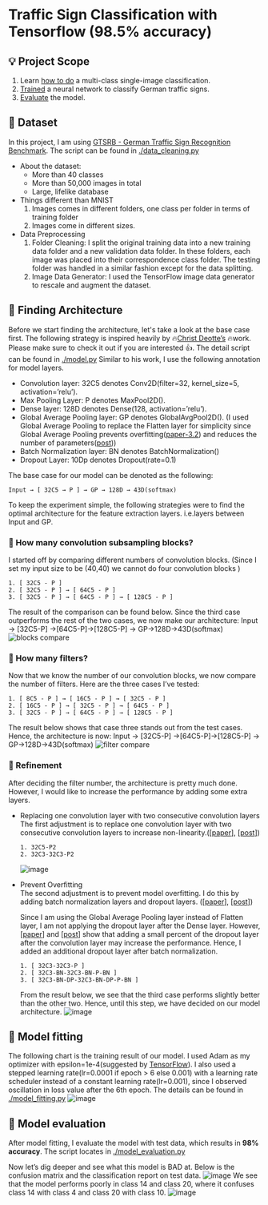 # Traffic Sign Classification with Tensorflow (98.5% accuracy)
## :bulb: Project Scope
1. Learn [how to do](https://github.com/mike1393/traffic-sign-classification-tensorflow#mag_right-finding-architecture) a multi-class single-image classification.
2. [Trained](https://github.com/mike1393/traffic-sign-classification-tensorflow#speech_balloon-model-fitting) a neural network to classify German traffic signs.
3. [Evaluate](https://github.com/mike1393/traffic-sign-classification-tensorflow#speech_balloon-model-evaluation) the model.

## :open_file_folder: Dataset
In this project, I am using [GTSRB - German Traffic Sign Recognition Benchmark](https://www.kaggle.com/datasets/meowmeowmeowmeowmeow/gtsrb-german-traffic-sign). The script can be found in [./data_cleaning.py](https://github.com/mike1393/traffic-sign-classification-tensorflow/blob/main/data_cleaning.py)
- About the dataset:
    - More than 40 classes
    - More than 50,000 images in total
    - Large, lifelike database
- Things different than MNIST
    1. Images comes in different folders, one class per folder in terms of training folder
    2. Images come in different sizes.
- Data Preprocessing
    1. Folder Cleaning: I split the original training data into a new training data folder and a new validation data folder. In these folders, each image was placed into their correspondence class folder. The testing folder was handled in a similar fashion except for the data splitting.
    2. Image Data Generator: I used the TensorFlow image data generator to rescale and augment the dataset.

## :mag_right: Finding Architecture
Before we start finding the architecture, let's take a look at the base case first. The following strategy is inspired heavily by :fire:[Christ Deotte’s](https://www.kaggle.com/code/cdeotte/how-to-choose-cnn-architecture-mnist/notebook) :fire:work. Please make sure to check it out if you are interested :thumbsup:. The detail script can be found in [./model.py](https://github.com/mike1393/traffic-sign-classification-tensorflow/blob/main/models.py) Similar to his work, I use the following annotation for model layers.

- Convolution layer: 32C5 denotes Conv2D(filter=32, kernel_size=5, activation=’relu’).
- Max Pooling Layer:  P denotes MaxPool2D().
- Dense layer:  128D denotes Dense(128, activation=’relu’).
- Global Average Pooling layer:  GP denotes GlobalAvgPool2D(). (I used Global Average Pooling to replace the Flatten layer for simplicity since Global Average Pooling prevents overfitting([paper-3.2](https://arxiv.org/pdf/1312.4400.pdf)) and reduces the number of parameters([post](https://stackoverflow.com/a/65860888)))
- Batch Normalization layer: BN denotes BatchNormalization()
- Dropout Layer: 10Dp denotes Dropout(rate=0.1)

The base case for our model can be denoted as the following:

```Input → [ 32C5 → P ] → GP → 128D → 43D(softmax)```

To keep the experiment simple, the following strategies were to find the optimal architecture for the feature extraction layers. i.e.layers between Input and GP.
### :thought_balloon: How many convolution subsampling blocks?
I started off by comparing different numbers of convolution blocks. (Since I set my input size to be (40,40) we cannot do four convolution blocks )
```
1. [ 32C5 - P ]
2. [ 32C5 - P ] → [ 64C5 - P ]
3. [ 32C5 - P ] → [ 64C5 - P ] → [ 128C5 - P ]
```
The result of the comparison can be found below. Since the third case outperforms the rest of the two cases, we now make our architecture: Input → [32C5-P] →[64C5-P]→[128C5-P] → GP→128D→43D(softmax)
![blocks compare](https://github.com/mike1393/traffic-sign-classification-tensorflow/blob/main/result/conv_block.png)
### :thought_balloon: How many filters?
Now that we know the number of our convolution blocks, we now compare the number of filters. Here are the three cases I’ve tested:
```
1. [ 8C5 - P ] → [ 16C5 - P ] → [ 32C5 - P ]
2. [ 16C5 - P ] → [ 32C5 - P ] → [ 64C5 - P ]
3. [ 32C5 - P ] → [ 64C5 - P ] → [ 128C5 - P ]
```
The result below shows that case three stands out from the test cases. Hence, the architecture is now: Input → [32C5-P] →[64C5-P]→[128C5-P] → GP→128D→43D(softmax)
![filter compare](https://github.com/mike1393/traffic-sign-classification-tensorflow/blob/main/result/conv_filter.png)
### :thought_balloon: Refinement
After deciding the filter number, the architecture is pretty much done. However, I would like to increase the performance by adding some extra layers.
- Replacing one convolution layer with two consecutive convolution layers<br>
    The first adjustment is to replace one convolution layer with two consecutive convolution layers to increase non-linearity.([[paper](https://arxiv.org/pdf/1409.1556.pdf)], [[post](https://stackoverflow.com/a/51815101)])
    ```
    1. 32C5-P2
    2. 32C3-32C3-P2
    ```
    ![image](https://github.com/mike1393/traffic-sign-classification-tensorflow/blob/main/result/conv_double_layer.png)
- Prevent Overfitting<br>
    The second adjustment is to prevent model overfitting. I do this by adding batch normalization layers and dropout layers. ([[paper](https://arxiv.org/pdf/1502.03167.pdf)], [[post](https://stackoverflow.com/questions/39691902/ordering-of-batch-normalization-and-dropout)])
    
    Since I am using the Global Average Pooling layer instead of Flatten layer, I am not applying the dropout layer after the Dense layer. However, [[paper](http://mipal.snu.ac.kr/images/1/16/Dropout_ACCV2016.pdf)] and [[post](https://stackoverflow.com/questions/46841362/where-dropout-should-be-inserted-fully-connected-layer-convolutional-layer)] show that adding a small percent of the dropout layer after the convolution layer may increase the performance. Hence, I added an additional dropout layer after batch normalization.
    ```
    1. [ 32C3-32C3-P ]
    2. [ 32C3-BN-32C3-BN-P-BN ]
    3. [ 32C3-BN-DP-32C3-BN-DP-P-BN ]
    ```
    From the result below, we see that the third case performs slightly better than the other two. Hence, until this step, we have decided on our model architecture.
    ![image](https://github.com/mike1393/traffic-sign-classification-tensorflow/blob/main/result/conv_BN_Dp.png)

## :speech_balloon: Model fitting
The following chart is the training result of our model. I used Adam as my optimizer with epsilon=1e-4(suggested by [TensorFlow](https://www.tensorflow.org/api_docs/python/tf/keras/optimizers/Adam#args)). I also used a stepped learning rate(lr=0.0001 if epoch > 6 else 0.001) with a learning rate scheduler instead of a constant learning rate(lr=0.001), since I observed oscillation in loss value after the 6th epoch. The details can be found in [./model_fitting.py](https://github.com/mike1393/traffic-sign-classification-tensorflow/blob/main/model_fitting.py)
![image](https://github.com/mike1393/traffic-sign-classification-tensorflow/blob/main/result/fitting_result.png)
## :speech_balloon: Model evaluation

After model fitting, I evaluate the model with test data, which results in **98% accuracy**. The script locates in [./model_evaluation.py](https://github.com/mike1393/traffic-sign-classification-tensorflow/blob/main/model_evaluation.py)

Now let’s dig deeper and see what this model is BAD at. Below is the confusion matrix and the classification report on test data.
![image](https://github.com/mike1393/traffic-sign-classification-tensorflow/blob/main/result/classification_report.png)
We see that the model performs poorly in class 14 and class 20, where it confuses class 14 with class 4 and class 20 with class 10.
![image](https://github.com/mike1393/traffic-sign-classification-tensorflow/blob/main/result/confusion_matrix.png)

